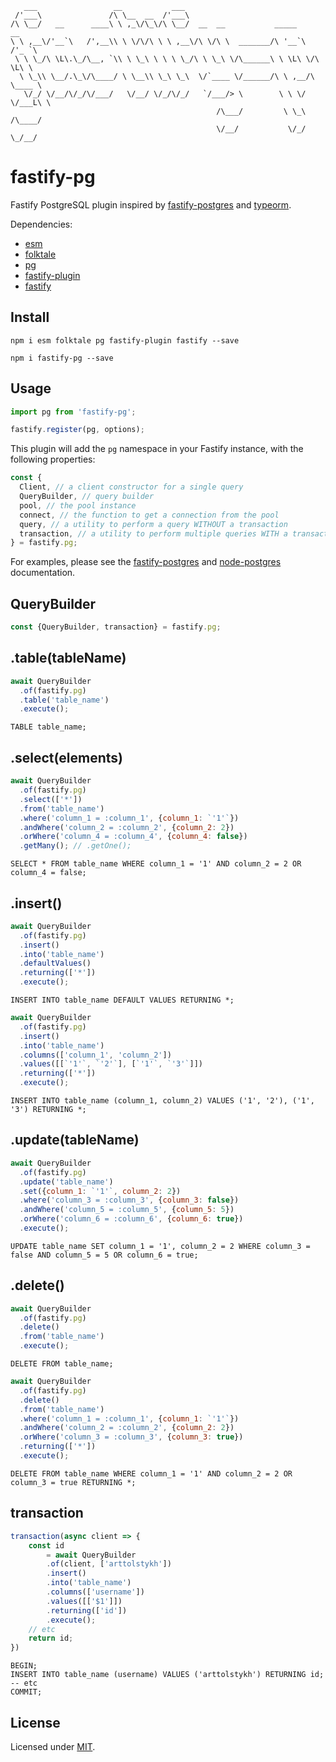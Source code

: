 ```
   ___                 __           ___                                       
 /'___\               /\ \__  __  /'___\                                      
/\ \__/   __      ____\ \ ,_\/\_\/\ \__/  __  __           _____      __      
\ \ ,__\/'__`\   /',__\\ \ \/\/\ \ \ ,__\/\ \/\ \  _______/\ '__`\  /'_ `\    
 \ \ \_/\ \L\.\_/\__, `\\ \ \_\ \ \ \ \_/\ \ \_\ \/\______\ \ \L\ \/\ \L\ \   
  \ \_\\ \__/.\_\/\____/ \ \__\\ \_\ \_\  \/`____ \/______/\ \ ,__/\ \____ \  
   \/_/ \/__/\/_/\/___/   \/__/ \/_/\/_/   `/___/> \        \ \ \/  \/___L\ \ 
                                              /\___/         \ \_\    /\____/ 
                                              \/__/           \/_/    \_/__/  
```
# fastify-pg
Fastify PostgreSQL plugin inspired by [fastify-postgres](https://github.com/fastify/fastify-postgres) and [typeorm](https://github.com/typeorm/typeorm).

Dependencies: 
 - [esm](https://github.com/standard-things/esm)
 - [folktale](https://github.com/origamitower/folktale)
 - [pg](https://github.com/brianc/node-postgres)
 - [fastify-plugin](https://github.com/fastify/fastify-plugin)
 - [fastify](https://github.com/fastify/fastify)

## Install

```
npm i esm folktale pg fastify-plugin fastify --save
```

```
npm i fastify-pg --save
```

## Usage
```js
import pg from 'fastify-pg';
```

```js
fastify.register(pg, options);
```

This plugin will add the `pg` namespace in your Fastify instance, with the following properties:

```js
const {
  Client, // a client constructor for a single query
  QueryBuilder, // query builder
  pool, // the pool instance
  connect, // the function to get a connection from the pool
  query, // a utility to perform a query WITHOUT a transaction
  transaction, // a utility to perform multiple queries WITH a transaction
} = fastify.pg;
```

For examples, please see the [fastify-postgres](https://github.com/fastify/fastify-postgres/blob/master/README.md) and [node-postgres](https://node-postgres.com/) documentation.

## QueryBuilder

```js
const {QueryBuilder, transaction} = fastify.pg;
```

## .table(tableName)

```js
await QueryBuilder
  .of(fastify.pg)
  .table('table_name')
  .execute();
```

```
TABLE table_name;
```

## .select(elements)

```js
await QueryBuilder
  .of(fastify.pg)
  .select(['*'])
  .from('table_name')
  .where('column_1 = :column_1', {column_1: `'1'`})
  .andWhere('column_2 = :column_2', {column_2: 2})
  .orWhere('column_4 = :column_4', {column_4: false})
  .getMany(); // .getOne();
```

```
SELECT * FROM table_name WHERE column_1 = '1' AND column_2 = 2 OR column_4 = false;
```

## .insert()

```js
await QueryBuilder
  .of(fastify.pg)
  .insert()
  .into('table_name')
  .defaultValues()
  .returning(['*'])
  .execute();
```

```
INSERT INTO table_name DEFAULT VALUES RETURNING *;
```

```js
await QueryBuilder
  .of(fastify.pg)
  .insert()
  .into('table_name')
  .columns(['column_1', 'column_2'])
  .values([[`'1'`, `'2'`], [`'1'`, `'3'`]])
  .returning(['*'])
  .execute();
```

```
INSERT INTO table_name (column_1, column_2) VALUES ('1', '2'), ('1', '3') RETURNING *;
```

## .update(tableName)

```js
await QueryBuilder
  .of(fastify.pg)
  .update('table_name')
  .set({column_1: `'1'`, column_2: 2})
  .where('column_3 = :column_3', {column_3: false})
  .andWhere('column_5 = :column_5', {column_5: 5})
  .orWhere('column_6 = :column_6', {column_6: true})
  .execute();
```

```
UPDATE table_name SET column_1 = '1', column_2 = 2 WHERE column_3 = false AND column_5 = 5 OR column_6 = true;
```

## .delete()

```js
await QueryBuilder
  .of(fastify.pg)
  .delete()
  .from('table_name')
  .execute();
```

```
DELETE FROM table_name;
```

```js
await QueryBuilder
  .of(fastify.pg)
  .delete()
  .from('table_name')
  .where('column_1 = :column_1', {column_1: `'1'`})
  .andWhere('column_2 = :column_2', {column_2: 2})
  .orWhere('column_3 = :column_3', {column_3: true})
  .returning(['*'])
  .execute();
```

```
DELETE FROM table_name WHERE column_1 = '1' AND column_2 = 2 OR column_3 = true RETURNING *;
```

## transaction

```js
transaction(async client => {
    const id 
        = await QueryBuilder
        .of(client, ['arttolstykh'])
        .insert()
        .into('table_name')
        .columns(['username'])
        .values([['$1']])
        .returning(['id'])
        .execute();
    // etc
    return id;
})
```

```
BEGIN;
INSERT INTO table_name (username) VALUES ('arttolstykh') RETURNING id;
-- etc
COMMIT;
```

## License

Licensed under [MIT](./LICENSE).